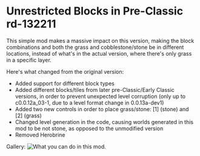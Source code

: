 # Unrestricted Blocks in Pre-Classic rd-132211
This simple mod makes a massive impact on this version, making the block combinations and both the grass and cobblestone/stone be in different locations, instead of what's in the actual version, where there's only grass in a specific layer.

Here's what changed from the original version:
- Added support for different block types
- Added different blocks/tiles from later pre-Classic/Early Classic versions, in order to prevent unexpected level corruption (only up to c0.0.12a_03-1, due to a level format change in 0.0.13a-dev1)
- Added two new controls in order to place grass/stone: [1] (stone) and [2] (grass)
- Changed level generation in the code, causing worlds generated in this mod to be not stone, as opposed to the unmodified version
- Removed Herobrine

Gallery:
![What you can do in this mod.](https://user-images.githubusercontent.com/126473525/221561331-cef79723-8c9c-45bb-8e98-507d40924398.png)
